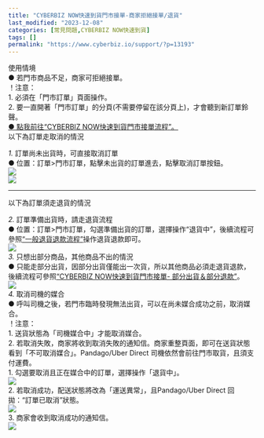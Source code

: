 ```yaml
---
title: "CYBERBIZ NOW快速到貨門市接單-商家拒絕接單/退貨"
last_modified: "2023-12-08"
categories: [常見問題,CYBERBIZ NOW快速到貨]
tags: []
permalink: "https://www.cyberbiz.io/support/?p=13193"
---
```


使用情境  
● 若門市商品不足，商家可拒絕接單。  
！注意：  
1\. 必須在「門市訂單」頁面操作。  
2\. 要一直開著「門市訂單」的分頁(不需要停留在該分頁上)，才會聽到新訂單鈴聲。  
[● 點我前往“CYBERBIZ NOW快速到貨門市接單流程”。](https://www.cyberbiz.io/support/?p=13744)  
以下為訂單走取消的情況  

_1._   訂單尚未出貨時，可直接取消訂單  
● 位置：訂單>門市訂單，點擊未出貨的訂單進去，點擊取消訂單按鈕。  
![](https://www.cyberbiz.io/support/wp-content/uploads/2021/06/快速到貨37.png)  
![](https://www.cyberbiz.io/support/wp-content/uploads/2021/06/快速到貨38.png)  

* * *

以下為訂單須走退貨的情況  

_2._   訂單準備出貨時，請走退貨流程  
●
位置：訂單>門市訂單，勾選準備出貨的訂單，選擇操作“退貨中”，後續流程可參照[“一般退貨退款流程”](https://www.cyberbiz.io/support/?p=1756)操作退貨退款即可。  
![](https://www.cyberbiz.io/support/wp-content/uploads/2021/06/快速到貨39.png)  
_3._   只想出部分商品，其他商品不出的情況  
● 只能走部分出貨，因部分出貨僅能出一次貨，所以其他商品必須走退貨退款，後續流程可參照[“CYBERBIZ NOW快速到貨門市接單-
部分出貨＆部分退款”](https://www.cyberbiz.io/support/?p=13344)。  
![](https://www.cyberbiz.io/support/wp-content/uploads/2021/06/快速到貨42.png)  
_4._   取消司機的媒合  
● 呼叫司機之後，若門市臨時發現無法出貨，可以在尚未媒合成功之前，取消媒合。  
！注意：  
1\. 送貨狀態為「司機媒合中」才能取消媒合。  
2\. 若取消失敗，商家將收到取消失敗的通知信。商家重整頁面，即可在送貨狀態看到「不可取消媒合」。Pandago/Uber Direct
司機依然會前往門市取貨，且須支付運費。  
1\. 勾選要取消且正在媒合中的訂單，選擇操作「退貨中」。  
![](https://www.cyberbiz.io/support/wp-content/uploads/2021/06/快速到貨46.png)  
2\. 若取消成功，配送狀態將改為「運送異常」，且Pandago/Uber Direct 回拋：“訂單已取消”狀態。  
![](https://www.cyberbiz.io/support/wp-content/uploads/2021/06/快速到貨47.png)  
3\. 商家會收到取消成功的通知信。  
![](https://www.cyberbiz.io/support/wp-content/uploads/2021/06/快速到貨48.png)  


